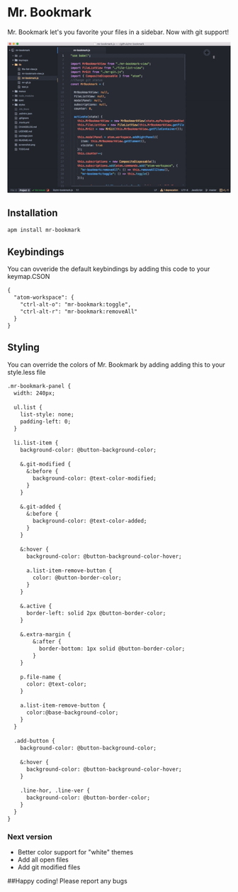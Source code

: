 # Mr. Bookmark

Mr. Bookmark let's you favorite your files in a sidebar. Now with git support!

![Screenshot of Mr. Bookmark](https://raw.githubusercontent.com/HerrSteen/mr-bookmark/master/screenshot.gif?raw=true)

## Installation
```
apm install mr-bookmark
```

## Keybindings
You can ovveride the default keybindings by adding this code to your keymap.CSON
```
{
  "atom-workspace": {
    "ctrl-alt-o": "mr-bookmark:toggle",
    "ctrl-alt-r": "mr-bookmark:removeAll"
  }
}
```

## Styling
You can override the colors of Mr. Bookmark by adding adding this to your style.less file
```
.mr-bookmark-panel {
  width: 240px;

  ul.list {
    list-style: none;
    padding-left: 0;
  }

  li.list-item {
    background-color: @button-background-color;

    &.git-modified {
      &:before {
        background-color: @text-color-modified;
      }
    }

    &.git-added {
      &:before {
        background-color: @text-color-added;
      }
    }

    &:hover {
      background-color: @button-background-color-hover;

      a.list-item-remove-button {
        color: @button-border-color;
      }
    }

    &.active {
      border-left: solid 2px @button-border-color;
    }

    &.extra-margin {
        &:after {
          border-bottom: 1px solid @button-border-color;
        }
    }

    p.file-name {
      color: @text-color;
    }

    a.list-item-remove-button {
      color:@base-background-color;
    }
  }

  .add-button {
    background-color: @button-background-color;

    &:hover {
      background-color: @button-background-color-hover;
    }

    .line-hor, .line-ver {
      background-color: @button-border-color;
    }
  }
}

```

### Next version
- Better color support for "white" themes
- Add all open files
- Add git modified files

##Happy coding!
Please report any bugs
